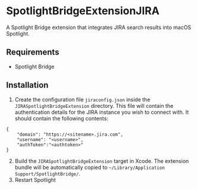 # SpotlightBridgeExtensionJIRA
A Spotlight Bridge extension that integrates JIRA search results into macOS Spotlight.

## Requirements
- Spotlight Bridge

## Installation
1. Create the configuration file `jiraconfig.json` inside the `JIRASpotlightBridgeExtension` directory. This file will contain the authentication details for the JIRA instance you wish to connect with.
It should contain the following contents:
```
{
    "domain": "https://<sitename>.jira.com",
    "username": "<username>",
    "authToken":"<authtoken>"
}
```

2. Build the `JIRASpotlightBridgeExtension` target in Xcode. The extension bundle will be automatically copied to `~/Library/Application Support/SpotlightBridge/`.
3. Restart Spotlight

